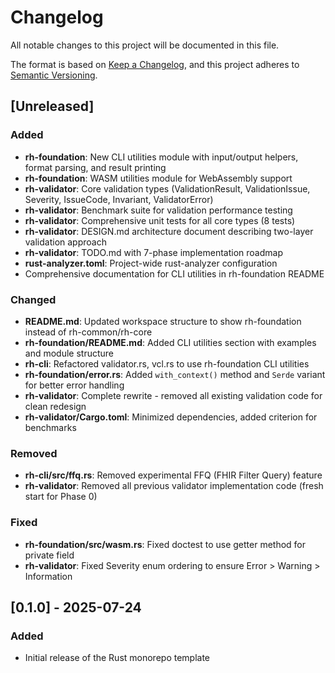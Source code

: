 # Changelog

All notable changes to this project will be documented in this file.

The format is based on [Keep a Changelog](https://keepachangelog.com/en/1.0.0/),
and this project adheres to [Semantic Versioning](https://semver.org/spec/v2.0.0.html).

## [Unreleased]

### Added
- **rh-foundation**: New CLI utilities module with input/output helpers, format parsing, and result printing
- **rh-foundation**: WASM utilities module for WebAssembly support
- **rh-validator**: Core validation types (ValidationResult, ValidationIssue, Severity, IssueCode, Invariant, ValidatorError)
- **rh-validator**: Benchmark suite for validation performance testing
- **rh-validator**: Comprehensive unit tests for all core types (8 tests)
- **rh-validator**: DESIGN.md architecture document describing two-layer validation approach
- **rh-validator**: TODO.md with 7-phase implementation roadmap
- **rust-analyzer.toml**: Project-wide rust-analyzer configuration
- Comprehensive documentation for CLI utilities in rh-foundation README

### Changed
- **README.md**: Updated workspace structure to show rh-foundation instead of rh-common/rh-core
- **rh-foundation/README.md**: Added CLI utilities section with examples and module structure
- **rh-cli**: Refactored validator.rs, vcl.rs to use rh-foundation CLI utilities
- **rh-foundation/error.rs**: Added `with_context()` method and `Serde` variant for better error handling
- **rh-validator**: Complete rewrite - removed all existing validation code for clean redesign
- **rh-validator/Cargo.toml**: Minimized dependencies, added criterion for benchmarks

### Removed
- **rh-cli/src/ffq.rs**: Removed experimental FFQ (FHIR Filter Query) feature
- **rh-validator**: Removed all previous validator implementation code (fresh start for Phase 0)

### Fixed
- **rh-foundation/src/wasm.rs**: Fixed doctest to use getter method for private field
- **rh-validator**: Fixed Severity enum ordering to ensure Error > Warning > Information

## [0.1.0] - 2025-07-24

### Added
- Initial release of the Rust monorepo template
